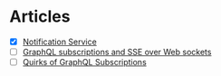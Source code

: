# Articles <a id="sd"></a>

- [x] [Notification Service](https://blog.algomaster.io/p/design-a-scalable-notification-service)
- [ ] [GraphQL subscriptions and SSE over Web sockets](https://wundergraph.com/blog/deprecate_graphql_subscriptions_over_websockets)
- [ ] [Quirks of GraphQL Subscriptions](https://wundergraph.com/blog/quirks_of_graphql_subscriptions_sse_websockets_hasura_apollo_federation_supergraph)
